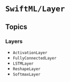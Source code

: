 # ``SwiftML/Layer``

## Topics

### Layers

- ``ActivationLayer``
- ``FullyConnectedLayer``
- ``LSTMLayer``
- ``ReshapeLayer``
- ``SoftmaxLayer``
